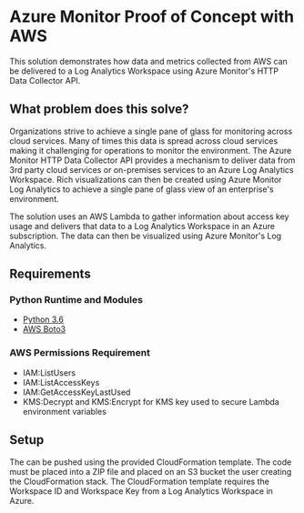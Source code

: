 # Azure Monitor Proof of Concept with AWS
This solution demonstrates how data and metrics collected from AWS can be delivered to a Log Analytics Workspace using Azure Monitor's HTTP Data Collector API.

## What problem does this solve?
Organizations strive to achieve a single pane of glass for monitoring across cloud services.  Many of times this data is spread across cloud services making it challenging for operations to monitor the environment.  The Azure Monitor HTTP Data Collector API provides a mechanism to deliver data from 3rd party cloud services or on-premises services to an Azure Log Analytics Workspace.  Rich visualizations can then be created using Azure Monitor Log Analytics to achieve a single pane of glass view of an enterprise's environment.

The solution uses an AWS Lambda to gather information about access key usage and delivers that data to a Log Analytics Workspace in an Azure subscription.  The data can then be visualized using Azure Monitor's Log Analytics.

## Requirements

### Python Runtime and Modules
* [Python 3.6](https://www.python.org/downloads/release/python-360/)
* [AWS Boto3](https://boto3.amazonaws.com/v1/documentation/api/latest/index.html?id=docs_gateway)

### AWS Permissions Requirement
* IAM:ListUsers
* IAM:ListAccessKeys
* IAM:GetAccessKeyLastUsed
* KMS:Decrypt and KMS:Encrypt for KMS key used to secure Lambda environment variables

## Setup
The can be pushed using the provided CloudFormation template.  The code must be placed into a ZIP file and placed on an S3 bucket the user creating the CloudFormation stack.  The CloudFormation template requires the Workspace ID and Workspace Key from a Log Analytics Workspace in Azure.


